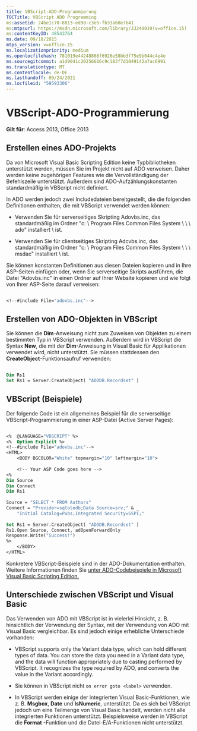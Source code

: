 ```yaml
---
title: VBScript-ADO-Programmierung
TOCTitle: VBScript ADO Programming
ms:assetid: 24be1c70-8813-ed98-c3e5-fb33a68e7b41
ms:mtpsurl: https://msdn.microsoft.com/library/JJ249019(v=office.15)
ms:contentKeyID: 48543764
ms.date: 09/18/2015
mtps_version: v=office.15
ms.localizationpriority: medium
ms.openlocfilehash: 781019e44248866f6926e58bb3f75e9b044c4e4e
ms.sourcegitcommit: a1d9041c20256616c9c183f7d1049142a7ac6991
ms.translationtype: MT
ms.contentlocale: de-DE
ms.lasthandoff: 09/24/2021
ms.locfileid: "59593306"
---
```

# <a name="vbscript-ado-programming"></a>VBScript-ADO-Programmierung


**Gilt für**: Access 2013, Office 2013 

## <a name="creating-an-ado-project"></a>Erstellen eines ADO-Projekts

Da von Microsoft Visual Basic Scripting Edition keine Typbibliotheken unterstützt werden, müssen Sie im Projekt nicht auf ADO verweisen. Daher werden keine zugehörigen Features wie die Vervollständigung der Befehlszeile unterstützt. Außerdem sind ADO-Aufzählungskonstanten standardmäßig in VBScript nicht definiert.

In ADO werden jedoch zwei Includedateien bereitgestellt, die die folgenden Definitionen enthalten, die mit VBScript verwendet werden können:

  - Verwenden Sie für serverseitiges Skripting Adovbs.inc, das standardmäßig im Ordner "c: \\ Program Files Common Files System \\ \\ \\ ado" installiert \\ ist.

  - Verwenden Sie für clientseitiges Skripting Adcvbs.inc, das standardmäßig im Ordner "c: \\ Program Files Common Files System \\ \\ \\ msdac" installiert \\ ist.

Sie können konstanten Definitionen aus diesen Dateien kopieren und in Ihre ASP-Seiten einfügen oder, wenn Sie serverseitige Skripts ausführen, die Datei "Adovbs.inc" in einen Ordner auf Ihrer Website kopieren und wie folgt von Ihrer ASP-Seite darauf verweisen:

```vb 
 
<!--#include File="adovbs.inc"--> 
```

## <a name="creating-ado-objects-in-vbscript"></a>Erstellen von ADO-Objekten in VBScript

Sie können die **Dim**-Anweisung nicht zum Zuweisen von Objekten zu einem bestimmten Typ in VBScript verwenden. Außerdem wird in VBScript die Syntax **New**, die mit der **Dim**-Anweisung in Visual Basic für Applikationen verwendet wird, nicht unterstützt. Sie müssen stattdessen den **CreateObject**-Funktionsaufruf verwenden:

```vb 
 
Dim Rs1 
Set Rs1 = Server.CreateObject( "ADODB.Recordset" ) 
```

## <a name="vbscript-examples"></a>VBScript (Beispiele)

Der folgende Code ist ein allgemeines Beispiel für die serverseitige VBScript-Programmierung in einer ASP-Datei (Active Server Pages):

```vb 
 
<%  @LANGUAGE="VBSCRIPT" %> 
<%  Option Explicit %> 
<!--#include File="adovbs.inc"--> 
<HTML> 
    <BODY BGCOLOR="White" topmargin="10" leftmargin="10"> 
 
    <!-- Your ASP Code goes here --> 
<% 
Dim Source 
Dim Connect 
Dim Rs1 
     
Source = "SELECT * FROM Authors" 
Connect = "Provider=sqloledb;Data Source=srv;" & _ 
    "Initial Catalog=Pubs;Integrated Security=SSPI;" 
 
Set Rs1 = Server.CreateObject( "ADODB.Recordset" ) 
Rs1.Open Source, Connect, adOpenForwardOnly 
Response.Write("Success!") 
%> 
    </BODY> 
</HTML> 
```

Konkretere VBScript-Beispiele sind in der ADO-Dokumentation enthalten. Weitere Informationen finden Sie [unter ADO-Codebeispiele in Microsoft Visual Basic Scripting Edition.](ado-code-examples-in-microsoft-visual-basic-scripting-edition.md)

## <a name="differences-between-vbscript-and-visual-basic"></a>Unterschiede zwischen VBScript und Visual Basic

Das Verwenden von ADO mit VBScript ist in vielerlei Hinsicht, z. B. hinsichtlich der Verwendung der Syntax, mit der Verwendung von ADO mit Visual Basic vergleichbar. Es sind jedoch einige erhebliche Unterschiede vorhanden:

- VBScript supports only the Variant data type, which can hold different types of data. You can store the data you need in a Variant data type, and the data will function appropriately due to casting performed by VBScript. It recognizes the type required by ADO, and converts the value in the Variant accordingly.

- Sie können in VBScript nicht `on error goto <label>` verwenden.

- In VBScript werden einige der integrierten Visual Basic-Funktionen, wie z. B. **Msgbox**, **Date** und **IsNumeric**, unterstützt. Da es sich bei VBScript jedoch um eine Teilmenge von Visual Basic handelt, werden nicht alle integrierten Funktionen unterstützt. Beispielsweise werden in VBScript die **Format** -Funktion und die Datei-E/A-Funktionen nicht unterstützt.

